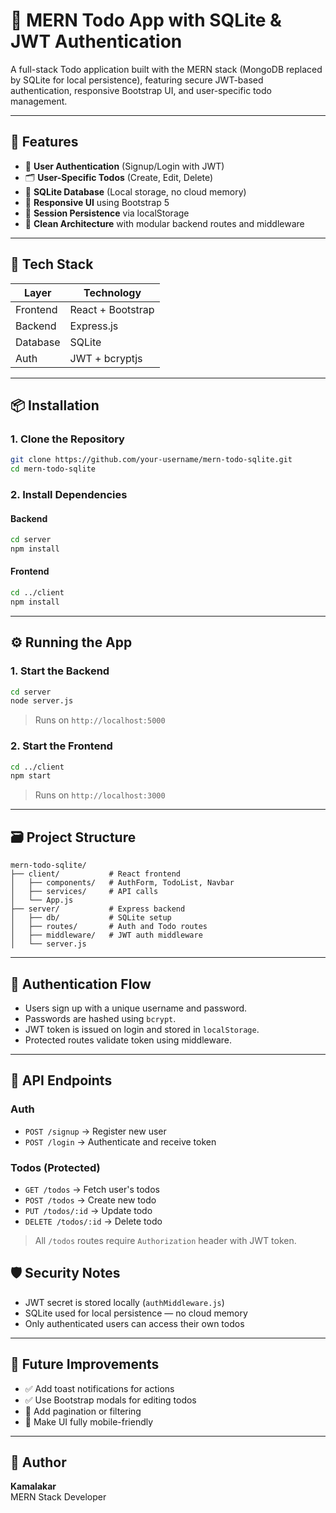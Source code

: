 

# 📝 MERN Todo App with SQLite & JWT Authentication

A full-stack Todo application built with the MERN stack (MongoDB replaced by SQLite for local persistence), featuring secure JWT-based authentication, responsive Bootstrap UI, and user-specific todo management.

---

## 🚀 Features

- 🔐 **User Authentication** (Signup/Login with JWT)
- 🗂️ **User-Specific Todos** (Create, Edit, Delete)
- 💾 **SQLite Database** (Local storage, no cloud memory)
- 🎨 **Responsive UI** using Bootstrap 5
- 🔄 **Session Persistence** via localStorage
- 🧼 **Clean Architecture** with modular backend routes and middleware

---

## 🧰 Tech Stack

| Layer       | Technology        |
|-------------|-------------------|
| Frontend    | React + Bootstrap |
| Backend     | Express.js        |
| Database    | SQLite            |
| Auth        | JWT + bcryptjs    |

---

## 📦 Installation

### 1. Clone the Repository

```bash
git clone https://github.com/your-username/mern-todo-sqlite.git
cd mern-todo-sqlite
```

### 2. Install Dependencies

#### Backend

```bash
cd server
npm install
```

#### Frontend

```bash
cd ../client
npm install
```

---

## ⚙️ Running the App

### 1. Start the Backend

```bash
cd server
node server.js
```

> Runs on `http://localhost:5000`

### 2. Start the Frontend

```bash
cd ../client
npm start
```

> Runs on `http://localhost:3000`

---

## 🗃️ Project Structure

```
mern-todo-sqlite/
├── client/           # React frontend
│   ├── components/   # AuthForm, TodoList, Navbar
│   ├── services/     # API calls
│   └── App.js
├── server/           # Express backend
│   ├── db/           # SQLite setup
│   ├── routes/       # Auth and Todo routes
│   ├── middleware/   # JWT auth middleware
│   └── server.js
```

---

## 🔐 Authentication Flow

- Users sign up with a unique username and password.
- Passwords are hashed using `bcrypt`.
- JWT token is issued on login and stored in `localStorage`.
- Protected routes validate token using middleware.

---

## 🧪 API Endpoints

### Auth

- `POST /signup` → Register new user
- `POST /login` → Authenticate and receive token

### Todos (Protected)

- `GET /todos` → Fetch user's todos
- `POST /todos` → Create new todo
- `PUT /todos/:id` → Update todo
- `DELETE /todos/:id` → Delete todo

> All `/todos` routes require `Authorization` header with JWT token.



## 🛡️ Security Notes

- JWT secret is stored locally (`authMiddleware.js`)
- SQLite used for local persistence — no cloud memory
- Only authenticated users can access their own todos

---

## 📌 Future Improvements

- ✅ Add toast notifications for actions
- ✅ Use Bootstrap modals for editing todos
- 🔄 Add pagination or filtering
- 📱 Make UI fully mobile-friendly

---



## 🙌 Author

**Kamalakar**  
MERN Stack Developer  

